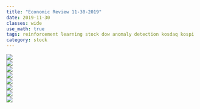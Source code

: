 ```yaml
---
title: "Economic Review 11-30-2019"
date: 2019-11-30
classes: wide
use_math: true
tags: reinforcement learning stock dow anomaly detection kosdaq kospi
category: stock
---
```


![](../../pictures/stock_analysis/20191130_kospi_total.png)   
![](../../pictures/stock_analysis/20191130_ko_kospi_index.png)    
![](../../pictures/stock_analysis/20191130_ko_kospi_index2.png)    
![](../../pictures/stock_analysis/20191130_dji_total.png)   
![](../../pictures/stock_analysis/20191130_ko_dji_index.png)    
![](../../pictures/stock_analysis/20191130_ko_dji_index2.png)    
![](../../pictures/stock_analysis/20191130_dji_energy.png)     
![](../../pictures/stock_analysis/20191130_kodex200_energy.png)  

